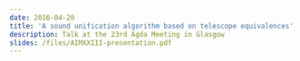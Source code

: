 ```yaml
---
date: 2016-04-20
title: 'A sound unification algorithm based on telescope equivalences'
description: Talk at the 23rd Agda Meeting in Glasgow
slides: /files/AIMXXIII-presentation.pdf
---
```

